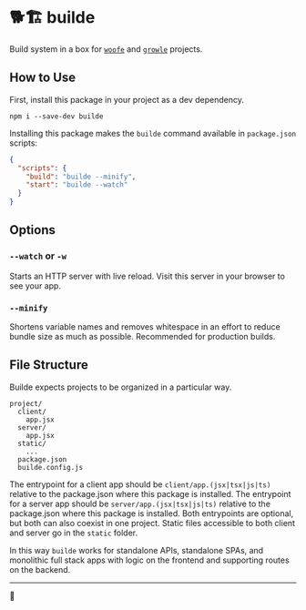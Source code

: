 # 🐕🏗️ builde

Build system in a box for [`woofe`](https://www.npmjs.com/package/woofe) and [`growle`](https://www.npmjs.com/package/growle) projects.

## How to Use

First, install this package in your project as a dev dependency.

```
npm i --save-dev builde
```

Installing this package makes the `builde` command available in `package.json` scripts:

```json
{
  "scripts": {
    "build": "builde --minify",
    "start": "builde --watch"
  }
}
```

## Options

### `--watch` or `-w`

Starts an HTTP server with live reload. Visit this server in your browser to see your app.

### `--minify`

Shortens variable names and removes whitespace in an effort to reduce bundle size as much as possible. Recommended for production builds.

## File Structure

Builde expects projects to be organized in a particular way.

```
project/
  client/
    app.jsx
  server/
    app.jsx
  static/
    ...
  package.json
  builde.config.js
```

The entrypoint for a client app should be `client/app.(jsx|tsx|js|ts)` relative to the package.json where this package is installed. The entrypoint for a server app should be `server/app.(jsx|tsx|js|ts)` relative to the package.json where this package is installed. Both entrypoints are optional, but both can also coexist in one project. Static files accessible to both client and server go in the `static` folder.

In this way `builde` works for standalone APIs, standalone SPAs, and monolithic full stack apps with logic on the frontend and supporting routes on the backend.

---

🦆
